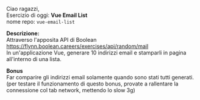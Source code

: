 Ciao ragazzi,  
Esercizio di oggi: **Vue Email List**  
nome repo: `vue-email-list`

**Descrizione:**  
Attraverso l'apposita API di Boolean  
https://flynn.boolean.careers/exercises/api/random/mail  
In un'applicazione Vue, generare 10 indirizzi email e stamparli in pagina all'interno di una lista.

**Bonus**  
Far comparire gli indirizzi email solamente quando sono stati tutti generati. (per testare il funzionamento di questo bonus, provate a rallentare la connessione col tab network, mettendo lo slow 3g)